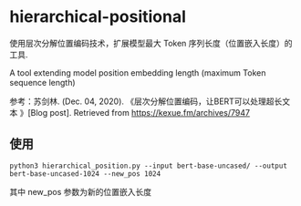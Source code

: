 # hierarchical-positional

使用层次分解位置编码技术，扩展模型最大 Token 序列长度（位置嵌入长度）的工具. 

A tool extending model position embedding length (maximum Token sequence length)

参考：苏剑林. (Dec. 04, 2020). 《层次分解位置编码，让BERT可以处理超长文本 》[Blog post]. Retrieved from https://kexue.fm/archives/7947

## 使用
```shell
python3 hierarchical_position.py --input bert-base-uncased/ --output bert-base-uncased-1024 --new_pos 1024
```

其中 new_pos 参数为新的位置嵌入长度
